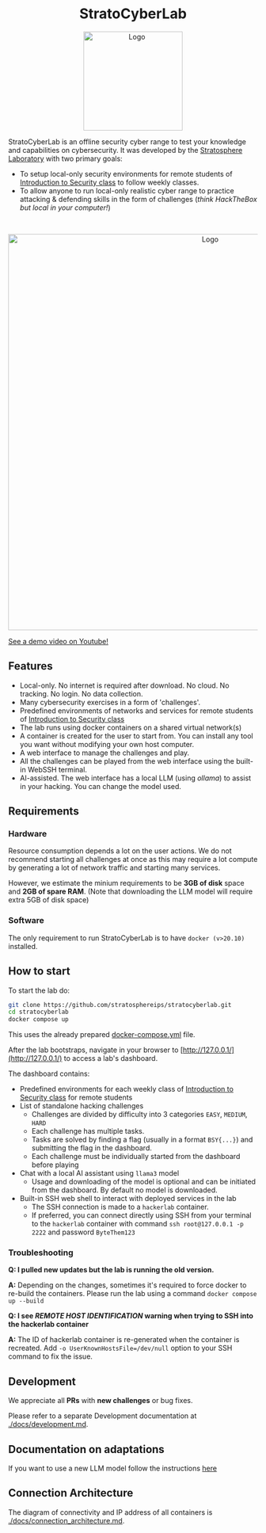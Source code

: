 <h1 align="center">StratoCyberLab</h1>

<p align="center">
  <img src="https://github.com/stratosphereips/BSY-playground/assets/26445918/1898de8c-840f-46a5-ad73-fca0b9b84c14" alt="Logo" width="200"/>
</p>


StratoCyberLab is an offline security cyber range to test your knowledge and capabilities on cybersecurity. It was developed by the [Stratosphere Laboratory](https://www.stratosphereips.org/) with two primary goals:

* To setup local-only security environments for remote students of [Introduction to Security class](https://cybersecurity.bsy.fel.cvut.cz/) to follow weekly classes.
* To allow anyone to run local-only realistic cyber range to practice attacking & defending skills in the form of challenges (_think HackTheBox but local in your computer!_)

<br>


<p align="center">
  <img src="https://github.com/user-attachments/assets/842b6364-c682-4227-a012-d656694d91af" alt="Logo" width="800"/>
</p>

[See a demo video on Youtube!](https://www.youtube.com/watch?v=dkNBveT3Sqg) 

## Features
* Local-only. No internet is required after download. No cloud. No tracking. No login. No data collection.
* Many cybersecurity exercises in a form of 'challenges'.
* Predefined environments of networks and services for remote students of [Introduction to Security class](https://cybersecurity.bsy.fel.cvut.cz/)
* The lab runs using docker containers on a shared virtual network(s)
* A container is created for the user to start from. You can install any tool you want without modifying your own host computer.
* A web interface to manage the challenges and play.
* All the challenges can be played from the web interface using the built-in WebSSH terminal.
* AI-assisted. The web interface has a local LLM (using _ollama_) to assist in your hacking. You can change the model used.

## Requirements

### Hardware
Resource consumption depends a lot on the user actions. We do not recommend starting all challenges at once
as this may require a lot compute by generating a lot of network traffic and starting many services.

However, we estimate the minium requirements to be **3GB of disk** space and **2GB of spare RAM**. (Note that downloading the LLM model will require extra 5GB of disk space)   

### Software
The only requirement to run StratoCyberLab is to have `docker (v>20.10)` installed.

## How to start



To start the lab do:
```bash
git clone https://github.com/stratosphereips/stratocyberlab.git
cd stratocyberlab
docker compose up
```

This uses the already prepared [docker-compose.yml](./docker-compose.yml) file.


After the lab bootstraps, navigate in your browser to [http://127.0.0.1/](http://127.0.0.1/) to access a lab's dashboard. 

The dashboard contains:
* Predefined environments for each weekly class of [Introduction to Security class](https://cybersecurity.bsy.fel.cvut.cz/) for remote students
* List of standalone hacking challenges 
    * Challenges are divided by difficulty into 3 categories `EASY`, `MEDIUM`, `HARD`
    * Each challenge has multiple tasks. 
    * Tasks are solved by finding a flag (usually in a format `BSY{...}`) and submitting the flag in the dashboard.
    * Each challenge must be individually started from the dashboard before playing
* Chat with a local AI assistant using `llama3` model
    * Usage and downloading of the model is optional and can be initiated from the dashboard. By default no model is downloaded.
* Built-in SSH web shell to interact with deployed services in the lab
    * The SSH connection is made to a `hackerlab` container. 
    * If preferred, you can connect directly using SSH from your terminal to the `hackerlab` container with command
`ssh root@127.0.0.1 -p 2222` and password `ByteThem123`


### Troubleshooting

**Q: I pulled new updates but the lab is running the old version.**

**A:** Depending on the changes, sometimes it's required to force docker to re-build the containers. Please run the lab using a command `docker compose up --build` 


**Q: I see _REMOTE HOST IDENTIFICATION_ warning when trying to SSH into the hackerlab container**

**A:** The ID of hackerlab container is re-generated when the container is recreated. Add `-o UserKnownHostsFile=/dev/null` option to your SSH command to fix the issue.

## Development

We appreciate all **PRs** with **new challenges** or bug fixes.

Please refer to a separate Development documentation at [./docs/development.md](./docs/development.md).


## Documentation on adaptations

If you want to use a new LLM model follow the instructions [here](https://github.com/stratosphereips/stratocyberlab/blob/main/docs/add-new-llm-model.md)

## Connection Architecture

The diagram of connectivity and IP address of all containers is [./docs/connection_architecture.md](./docs/connection_architecture.md).
